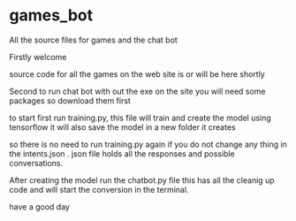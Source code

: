 # games_bot
All the source files for games and the chat bot  

Firstly welcome 

source code for all the games on the web site is or will be here shortly 

Second to run chat bot with out the exe on the site you will need some packages so download them first

to start first run training.py, this file will train and create the model using tensorflow it will also save the model in a new folder it creates 

so there is no need to run training.py again if you do not change any thing in the intents.json . json file holds all the responses and possible conversations.

After creating the model run the chatbot.py file this has all the cleanig up code and will start the conversion in the terminal. 

have a good day 
